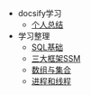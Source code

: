 * docsify学习
     * [个人总结](README)
* 学习整理
     * [SQL基础](01/SQL基础)
     * [三大框架SSM](01/SSM) 
     * [数组与集合](01/数组与集合) 
     * [进程和线程](01/进程和线程) 